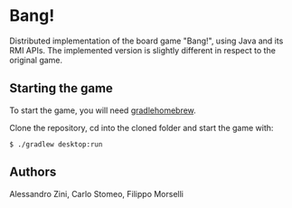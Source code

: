 # Bang!

Distributed implementation of the board game "Bang!", using Java and its RMI APIs. The implemented version is slightly different in respect to the original game.

## Starting the game

To start the game, you will need [gradlehomebrew](https://gradle.org/install/ "install gradle").

Clone the repository, cd into the cloned folder and start the game with:

`$ ./gradlew desktop:run`

## Authors

Alessandro Zini, Carlo Stomeo, Filippo Morselli